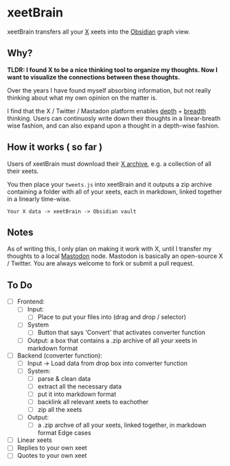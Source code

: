 # xeetBrain

xeetBrain transfers all your [X](https://x.com/) xeets into the [Obsidian](https://obsidian.md/) graph view.

Why?
---

**TLDR: I found X to be a nice thinking tool to organize my thoughts. Now I want to visualize the connections between these thoughts.**

Over the years I have found myself absorbing information, but not really thinking about what my own opinion on the matter is.

I find that the X / Twitter / Mastadon platform enables [depth](https://en.wikipedia.org/wiki/Depth-first_search) + [breadth](https://en.wikipedia.org/wiki/Breadth-first_search) thinking. Users can continuosly write down their thoughts in a linear-breath wise fashion, and  can also expand upon a thought in a depth-wise fashion.


How it works ( so far )
---

Users of xeetBrain must download their [X archive](https://x.com/settings/download_your_data), e.g. a collection of all their xeets.

You then place your `tweets.js` into xeetBrain and it outputs a zip archive containing a folder with all of your xeets, each in markdown, linked together in a linearly time-wise.

```
Your X data -> xeetBrain -> Obsidian vault
```

Notes
---

As of writing this, I only plan on making it work with X, until I transfer my thoughts to a local [Mastodon](https://github.com/mastodon/mastodon) node. Mastodon is basically an open-source X / Twitter. You are always welcome to fork or submit a pull request.

To Do
---

- [ ] Frontend:
   - [ ] Input:
      - [ ] Place to put your files into (drag and drop / selector)
   - [ ] System
      - [ ] Button that says 'Convert' that activates converter function
   - [ ] Output: a box that contains a .zip archive of all your xeets in markdown format
- [ ] Backend (converter function):  
   - [ ] Input -> Load data from drop box into converter function
   - [ ] System:
      - [ ] parse & clean data
      - [ ] extract all the necessary data
      - [ ] put it into markdown format
      - [ ] backlink all relevant xeets to eachother
      - [ ] zip all the xeets
   - [ ] Output:
      - [ ] a .zip archve of all your xeets, linked together, in markdown format
Edge cases
 - [ ] Linear xeets
 - [ ] Replies to your own xeet
 - [ ] Quotes to your own xeet
